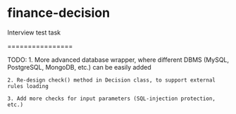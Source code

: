 finance-decision
================

Interview test task

================

TODO:
    1. More advanced database wrapper, where different DBMS (MySQL, PostgreSQL, MongoDB, etc.) can be easily added

    2. Re-design check() method in Decision class, to support external rules loading
    
    3. Add more checks for input parameters (SQL-injection protection, etc.)
